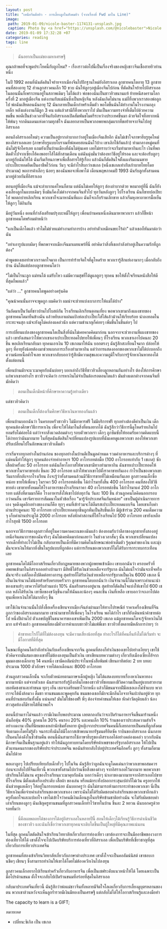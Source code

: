 ```yaml
---
layout: post
title: "เหนือ​จีนคือยิว - การเลี้ยงลูกในสังคมยิว (จากเรื่องที่ Fwd มาใน Line)"
image:
 path: 2019-01-09/nicole-baster-1174131-unsplash.jpg
 caption: Photo by <a href="https://unsplash.com/@nicolebaster">Nicole Baster</a> on <a href="https://unsplash.com/">Unsplash</a>
date: 2019-01-09 17:32:28 +07
categories: reading
tags: line
---
```

> ฉันอยากเป็นแม่ของมหาเศรษฐี

คุณกล้าพอที่จะพูดประโยคนี้กับลูกไหม? - เรื่องราวต่อไปนี้เป็นเรื่องจริงของหญิงชาวจีนเชื้อสายยิวท่านหนึ่ง

ในปี 1992 ตอนที่ฉันตัดสินใจย้ายจากเมืองจีนไปปักฐานใหม่ยังอิสราเอล ลูกชายคนโตอายุ 13 ลูกชายคนที่สองอายุ 12 ส่วนลูกสาวคนเล็ก 10 ขวบ ฉันให้ลูกๆอยู่เมืองจีนไปก่อน ที่ตัดสินใจย้ายไปอิสราเอลในตอนนั้นก็เพราะทนอยู่ในสภาพเดิมๆ ไม่ได้แล้ว พ่อของฉันเป็นชาวยิวขนานแท้ ย้ายหนีสงครามโลกครั้งที่ 2 มาอยู่เมืองจีน แต่งงานกับแม่ฉันซึ่งเป็นหญิงจีน หลังฉันเกิดไม่นาน แม่ก็ทิ้งพวกเราสองพ่อลูกไป พ่อฉันเสียตอนฉันอายุ 12 ฉันกลายเป็นเด็กกำพร้าเต็มตัว พอโตขึ้นฉันได้ทำงานในโรงงานถลุงเหล็ก หลังแต่งงานก็มีลูก 3 คน แต่แล้วสามีก็ทิ้งพวกเราไป มันเป็นความทรงจำที่เต็มไปด้วยความขมขื่น พอดีเป็นช่วงเวลาที่จีนกับอิสราเอลเปิดสัมพันธไมตรีระหว่างประเทศขึ้นมา ด้วยจิตใจที่อยากหนีให้พ้นๆ จากดินแดนแห่งความทุกข์ใจ ฉันเลยกลายเป็นพวกอพยพกลุ่มแรกที่ขอย้ายจากจีนไปอยู่อิสราเอล

ตอนถึงอิสราเอลใหม่ๆ ความเป็นอยู่ยากลำบากกว่าอยู่ในเมืองจีนเสียอีก ฉันไม่เข้าใจภาษาฮีบรูยุคใหม่ของอิสราเอลเลย (ภาษาฮีบรูแบบโบราณที่พ่อเคยสอนฉันไว้บ้าง เขาเลิกใช้กันแล้ว) ท่ามกลางหมู่คนที่ฉันไม่รู้จักใครเลย แถมยังเป็นบ้านเมืองที่ฉันไม่คุ้นเคย เลยไม่ทราบว่าจะเริ่มทำมาหากินอะไร เงินที่พกติดตัวไปจากเซี่ยงไฮ้คงพอยาไส้ได้สักสามเดือน แต่ฉันมุ่งมั่นว่าต้องหาวิธีอยู่ให้รอด และจะต้องรับลูกๆ มาอยู่กับฉันให้ได้ ฉันเริ่มเรียนภาษาเพื่อสื่อสารให้รู้เรื่อง แล้วฉันก็ตัดสินใจตั้งแผงริมถนนขายเปาะเปี๊ยะทอดยึดเป็นอาชีพไว้ก่อน วันๆ จะมีกำไรสิบกว่าเชเกล (หนึ่งเชเกลเท่ากับเก้าบาทไทยโดยประมาณ) พอการค้าเล็กๆ น้อยๆ ของฉันพอจะพึ่งพาได้ เดือนพฤษภาคมปี 1993 ฉันรับลูกทั้งสามคนมาอยู่ด้วยกันที่อิสราเอล

ตอนอยู่ที่เมืองจีน แม้จะลำบากแค่ไหนก็ตาม แต่ฉันไม่เคยให้ลูกๆ ต้องลำบากด้วย พอมาอยู่ที่นี่ ฉันก็ยังคงเลี้ยงลูกในแบบเดิมๆ ซึ่งมันก็คงไม่ต่างจากคนจีนทั่วไป ทุกวันหลังลูกๆ ไปโรงเรียน ฉันก็ขายปอเปียะไป พอตกบ่ายเลิกเรียน พวกเขาก็จะมาหาฉันที่แผง  ฉันก็จะเก็บร้านเลิกขาย แล้วเริ่มหุงหาอาหารมื้อเย็นให้ลูกๆ ได้กินกัน

มีอยู่วันหนึ่ง ตอนที่กำลังเตรียมปรุงบะหมี่ให้ลูกๆ เพื่อนบ้านคนหนึ่งเดินมาหาพวกเรา แล้วก็ชี้หน้าลูกชายคนโตพร้อมตำหนิว่า  

"แกเป็นเด็กโตแล้ว ทำไมไม่ช่วยแม่ทำงานทำการบ้าง อย่าทำตัวเหมือนขยะไร้ค่า" แล้วเธอก็หันมาต่อว่าฉัน

"อย่าเอารูปแบบผิดๆ ที่พกพาจากเมืองจีนมาเผยแพร่ที่นี่ อย่าคิดว่าสิ่งที่เธอกำลังทำอยู่เป็นความรักที่ถูกต้อง"

คำพูดของเธอทำพวกเราตกใจมาก เป็นการทำร้ายจิตใจที่ดูโหดร้าย พวกเรารู้สึกแย่เอามากๆ เมื่อกลับถึงบ้าน ฉันได้แต่ปลอบลูกชายคนโตว่า

"ไม่เป็นไรนะลูก แม่ทนได้ แม่รับไหว แม่มีความสุขที่ได้ดูแลลูกๆ ทุกคน ขอให้ตั้งใจเรียนหนังสือให้ดีที่สุดก็พอแล้ว"

"แต่ว่า ..." ลูกชายคนโตพูดอย่างครุ่นคิด

"คุณน้าคนนั้นอาจจะพูดถูก ผมคิดว่า ผมน่าจะช่วยแบ่งเบาภาระให้แม่ได้บ้าง"

วันถัดมาเป็นวันที่ชาวบ้านไปโบสถ์กัน โรงเรียนเลิกเรียนตอนเที่ยง พอพวกเขามาถึงแผงขายของ ลูกชายคนโตมายืนข้างฉัน แล้วหยิบเอาแผ่นแป้งห่อเปาะเปี๊ยะใส่ไส้แล้วม้วนให้เรียบร้อย นำลงทอดในกระทะจนสุก แม้จะยังดูไม่คล่องแคล่วนัก แต่ความชำนาญก็ค่อยๆ เพิ่มขึ้นในชิ้นต่อๆ ไป

การเปลี่ยนแปลงของลูกชายคนโตเป็นสิ่งที่ฉันไม่เคยคาดคิดมาก่อน นอกจากจะช่วยงานที่แผงขายของแล้ว เขายังเสนอว่าให้พวกเขาเอาเปาะเปี๊ยะทอดไปขายให้เพื่อนๆ ที่โรงเรียน พวกเขาเอาไปคนละ 20 ชิ้น พอเลิกเรียนกลับมา ทุกคนเอาเงิน 10 เชเกลมาให้ฉัน บอกตรงๆ ฉันรู้สึกสะเทือนใจมาก ปล่อยให้ลูกๆ ที่อายุยังน้อยต้องมาช่วยแบกภาระเรื่องทำมาหากิน แต่ว่าการแสดงออกของพวกเขาไม่ได้บ่งบอกถึงความน้อยเนื้อต่ำใจเลย พวกเขากลับบอกว่ารู้สึกมีความสุขและความภูมิใจกับการรู้จักหาเงินหาทองได้ตั้งแต่ตอนนี้

เพื่อนบ้านมักจะแวะมาคุยกับฉันบ่อยๆ บอกเล่าถึงวิธีที่ชาวยิวเลี้ยงลูกหลานกันอย่างไร ต้องให้การศึกษาแก่พวกเขาอย่างไร ชาวยิวจะคิดว่า การหาเงินไม่จำเป็นต้องรอตอนโตแล้ว มันช่างแตกต่างจากคนจีนที่มักคิดว่า

> ตอนเป็นเด็กมีหน้าที่ศึกษาหาความรู้อย่างเดียว

แต่ชาวยิวคิดว่า

> ตอนเป็นเด็กก็ต้องเริ่มศึกษาวิธีหาเงินหาทองกันแล้ว

เพื่อนบ้านบอกฉันว่า ในครอบครัวชาวยิว ไม่มีอาหารฟรี ไม่มีบริการฟรี ทุกอย่างต้องตีค่าเป็นเงิน เด็กทุกคนต้องศึกษาวิธีการหาเงิน เพื่อจะให้ได้มาในสิ่งที่ตนอยากได้ ฉันรู้สึกว่าวิธีการนี้ดูโหดร้ายเกินไป ยอมรับไม่ค่อยได้ แต่ว่าจากสิ่งแวดล้อมต่างๆ รอบตัวพวกเรา เด็กๆ ถูกซึมซับให้ยอมรับความคิดแบบนี้ได้ง่ายกว่าฉันมากมาย ในที่สุดฉันตัดสินใจเปลี่ยนแปลงรูปแบบที่ฉันเคยดูแลพวกเขา ลองให้พวกเขาปรับเปลี่ยนไปในลักษณะชาวยิวเต็มตัว

เราเริ่มจากทุกอย่างในบ้านก่อน ของทุกอย่างในบ้านตีเป็นมูลค่าหมด รวมค่าอาหารและบริการต่างๆ ที่แม่คนนี้ทำให้ลูกๆ  ทุกคนต้องจ่ายค่าอาหาร 100 อาโกรอทต่อมื้อ (100 อาโกรอทเท่ากับ 1 เชเกล) ซักเสื้อผ้าครั้งละ 50 อาโกรอท แต่ฉันก็หาโอกาสให้พวกเขามีทางทำมาหากิน ฉันขายเปาะเปี๊ยะทอดให้พวกเขาในราคาขายส่ง ชิ้นละ 30 อาโกรอท แล้วให้พวกเขาไปตั้งราคาขายกันเอง กำไรเป็นของพวกเขา วันแรกที่กลับจากโรงเรียน ถึงจะรู้ว่าทั้งสามคนล้วนมีวิธีการขายที่ไม่เหมือนกันเลย ลูกสาวคนเล็กซื่อหน่อย ขายให้เพื่อนๆ ในราคา 50 อาโกรอทต่อชิ้น ได้กำไรมาทั้งสิ้น 400 อาโกรอท คนที่สองใช้วิธีขายส่ง เขาขายทั้งหมดให้โรงอาหารของโรงเรียนราคา 40 อาโกรอทต่อชิ้น ได้กำไรมาแค่ 200 อาโกรอท แต่สิ่งที่ตามมาก็คือ โรงอาหารสั่งให้เขาไปส่งทุกวัน วันละ 100 ชิ้น ส่วนลูกคนโตคิดนอกกรอบกว่าคนอื่น เขาจัดรายการสัมมนาในหัวข้อเรื่อง "มารู้จักประเทศจีนกันหน่อย" เขาเป็นผู้ดำเนินรายการเอง  จุดดึงดูดอีกอย่างของงานก็คือ ทุกๆ คนที่เข้าร่วมจะได้ลิ้มรสเปาะเปี๊ยะทอดแบบจีน โดยเขาเก็บค่าผ่านประตูคนละ 10 อาโกรอท  เปาะเปี๊ยะทอดทุกชิ้นถูกหั่นเป็นสิบชิ้นเล็ก มีผู้เข้าร่วม 200 คนเต็มความจุ เก็บค่าผ่านประตูได้ 2000 อาโกรอท หลังหักค่าสถานที่ให้โรงเรียนไป 500 อาโกรอท เขายังเหลือกำไรสุทธิ 1500 อาโกรอท

นอกจากวิธีการของลูกสาวที่อยู่ในความคาดคะเนของฉันแล้ว ต้องยอมรับว่าลีลาของลูกชายทั้งสองอยู่เหนือจินตนาการของฉันจริงๆ ฉันไม่เคยคิดมาก่อนเลยว่า ในช่วงเวลาสั้นๆ นั้น พวกเขาเปลี่ยนแปลงจากเด็กที่ทำอะไรไม่เป็น กลับกลายเป็นเด็กที่มีความคิดในลักษณะพ่อค้าเต็มตัว รู้คุณค่าของเงิน และมุ่งมั่นจะหาเงินให้มากยิ่งขึ้นในรูปแบบที่ถูกต้อง แต่การเรียนของพวกเขาก็ไม่ได้รับการกระทบกระเทือนเลย  

ลูกชายคนโตได้มีโอกาสเรียนเกี่ยวกับกฏหมายของพวกผู้อพยพเข้าเมือง เขาบอกฉันว่า ครอบครัวที่อพยพเข้ามาในอิสราเอลอย่างบ้านเรา มีสิทธิ์ได้รับเงินช่วยเหลือจากรัฐบาล ฉันไม่แน่ใจว่ามันจะเท็จหรือมันจะจริง แต่ก็ลองไปติดต่อทางการดู สุดท้ายก็ได้รับเงินช่วยเหลือจากรัฐบาลเป็นเงิน 6000 เชเกล นี่เป็นเงินจำนวนไม่น้อยสำหรับครอบครัวเรา ลูกชายคนโตบอกฉันว่า เงินจำนวนนี้ได้มาเพราะคำแนะนำของเขาแท้ๆ เขาควรได้รับส่วนแบ่ง 10% ฉันตรึกตรองอยู่นาน สุดท้ายก็ตัดสินใจแบ่งให้เขาไป 600 เชเกล หลังได้รับเงิน เขาซื้อของขวัญชิ้นงามให้ฉันและน้องๆ คนละชิ้น เงินที่เหลือ เขาบอกว่าจะเอาไปต่อทุนเพื่อหาเงินให้ได้มากยิ่งๆ ขึ้น

เขาใช้เงินจำนวนนั้นไปสั่งซื้อเครื่องเขียนจากเมืองจีนส่งผ่านมาให้ทางไปรษณีย์ ราคาเครื่องเขียนที่จีนถูกกว่าของอิสราเอลมากมาย เขานำมาขายให้เพื่อนๆ ในโรงเรียน พอได้กำไร เขาก็ยังเดินหน้าค้าขายต่อไป หนึ่งปีผ่านไป ตัวเลขบัญชีในธนาคารของเขาเพิ่มเป็น 2000 เชเกล แม้ลูกชายคนโตจะรู้จักหาเงินได้มาก แท้จริงแล้ว ลูกชายคนที่สองมีหัวการค้าแบบชาวยิวไม่แพ้พี่เขา ชาวยิวทั้งหลายมีหลักการง่ายๆ ว่า

> ค้าขายอะไรก็ได้ที่ไม่ต้องลงทุน จะมีความเสี่ยงน้อยที่สุด ทำอะไรก็ได้ที่คนอื่นยังไม่ได้เริ่มทำ จะมีโอกาสที่ดีที่สุด

ในขณะที่ลูกคนโตกำลังทำเงินกับเครื่องเขียนจากจีน ลูกคนที่สองก็ทำเงินของเขาไปอย่างเงียบๆ เขาใช้หัวคิดจากมันสมองของเขาที่ไม่ต้องลงทุนเป็นตัวเงิน เขาเขียนบทความต่างๆ เกี่ยวกับเมืองเซี่ยงไฮ้จากมุมมองของเด็กอายุ 14 คนหนึ่ง เขามีคอลัมน์ประจำในหนังสือพิมพ์ เขียนอาทิตย์ละ 2 บท บทละประมาณ 1000 ตัวอักษร รายได้ตกเดือนละ 8000 อาโกรอท

ส่วนลูกสาวคนเล็กนั้น จะเก็บตัวหน่อยตามภาษาเด็กผู้หญิง ไม่ได้แสดงบทบาทเรื่องหาเงินหาทองมากมายนัก แต่จากตัวเธอ ฉันสามารถรับรู้ถึงกลิ่นไอของชาวยิวที่ชอบมองชีวิตความเป็นอยู่แบบสวยงาม เธอหัดชงชาและทำขนม ทุกๆ เย็น เธอจะเตรียมชาไว้กาหนึ่ง แล้วก็มีขนมจากฝีมือเธอเองไม่ซ้ำแบบ พวกเราจะได้นั่งล้อมวง ดื่มชา ทานขนมและพูดคุยกัน ขนมของเธอก็มักจะมีกลิ่นไอจากจีนปะปนอยู่ด้วย ทุกคนที่บ้านชอบกันทั้งนั้น แน่นอน! มันไม่ใช่ของฟรี พี่ๆ ต้องจ่ายค่าขนมให้เธอ หักค่าวัตถุดิบแล้ว น้องสาวสุดท้องก็มีรายได้ที่น่าพอใจ

ตอนนี้บ้านเราไม่จนแล้ว เรามีเงินเก็บพอประมาณ เลยตกลงกันว่าจะเปิดร้านอาหารจีนขึ้นมาร้านหนึ่ง ฉันถือหุ้น 40% ลูกคนโต 30% คนรอง 20% และคนเล็ก 10% ร้านของเราประสบความสำเร็จอย่างงดงาม เป็นที่นิยมของเหล่านักชิมทั้งหลาย ผู้หญิงจากประเทศจีนคนนี้ก็เลยกลายเป็นคนที่ถูกสังคมจับตามองโดยไม่รู้ตัว จนกระทั่งฉันได้มีโอกาสเข้าพบนายกรัฐมนตรียิตซัค ราบินของอิสราเอล ฉันกลายเป็นคนโด่งดังในชั่วข้ามคืน ตอนนี้ฉันสามารถใช้ภาษาฮีบรูของอิสราเอลได้อย่างคล่องแคล่ว บวกกับฉันมีภาษาจีนเป็นพื้นฐานอยู่แล้ว ทำให้ฉันถูกทาบทามโดยบริษัทค้าเพชรของรัฐบาลอิสราเอล ให้ไปเป็นตัวแทนคนแรกของบริษัทประจำประเทศจีน พอฉันย้ายกลับไปอยู่ประเทศจีนอีกครั้ง ลูกๆ ทั้งสามก็ตามฉันไปด้วย

พอเอาลูกๆ ไปเปรียบเทียบกับเด็กทั่วๆ ไปในจีน ฉันรู้สึกว่าลูกฉันจะดูโดดเด่นกว่าพวกเขาพอสมควร ก่อนจะกลับไปที่จีนเที่ยวนี้ พวกเขาทั้งสามไปกว้านซื้อสิ่งของต่างๆ จากอิสราเอลไว้มากมาย พอพวกเขาเข้าเรียนได้ไม่นาน ครูของโรงเรียนแวะมาคุยกับฉัน บอกว่าเด็กๆ นำเอาของมากมายจากอิสราเอลไปขายที่โรงเรียน มีตั้งแต่เครื่องประดับ เสื้อผ้า ของเล่น หรือแม้กระทั่งปลอกกระสุนเปล่าก็ไม่เว้น ครูอยากให้ฉันช่วยดูแลเด็กๆ ให้อยู่ในกรอบหน่อย ฉันบอกครูว่า ฉันไม่สามารถห้ามการกระทำของพวกเขา นี่เป็นวิธีหาเงินเพื่อจ่ายค่าเล่าเรียนของพวกเขาเอง เพราะฉันไม่ได้รับผิดชอบค่าเล่าเรียนของพวกเขาอีกแล้ว ครูทั้งตกใจและแปลกใจ เขาไม่เข้าใจว่าคนมีเงินเดือนสูงในบริษัทข้ามชาติอย่างฉัน จะไม่รับผิดชอบค่าเล่าเรียนของลูกๆ  ฉันเชิญครูทานขนมที่ลูกสาวคนเล็กทำไว้ขายในบ้าน ชิ้นละ 2 หยวน ฉันบอกครูด้วยรอยยิ้มว่า

> นี่คือผลพลอยได้ของการได้อยู่อิสราเอลในหลายปีนี้ สอนให้เด็กๆได้เรียนรู้วิธีการดำเนินชีวิตของชาวยิว  และฉันก็เชื่อว่าพวกเขาทุกคนจะเติบโตขึ้นเป็นผู้ใหญ่ที่มีคุณภาพแน่นอน

ในที่สุด ลูกคนโตตัดสินใจเข้าเรียนวิทยาลัยเกี่ยวกับการท่องเที่ยว เขาต้องการจะเป็นมืออาชีพของวงการท่องเที่ยวให้ได้ เขาตั้งใจจะไปเปิดบริษัทบริการท่องเที่ยวที่อิสราเอล เพื่อเป็นบริษัทที่เชี่ยวชาญที่สุดเกี่ยวกับการเที่ยวประเทศจีน

ลูกชายคนที่สองเข้าเรียนวิทยาลัยเกี่ยวกับภาษาต่างประเทศ เขาตั้งใจจะเป็นคอลัมน์นิสต์ เขาชอบงานขีดๆ เขียนๆ ซึ่งสามารถทำเงินให้เขาได้โดยไม่ต้องควักเงินไปลงทุน

ลูกสาวคนเล็กอยากไปเรียนทำครัวเกี่ยวกับอาหารจีน เพื่อเป็นเชฟระดับแนวหน้าให้ได้ โดยเฉพาะเป็นมือโปรด้านขนม  ตั้งใจจะกลับไปเปิดร้านขนมที่อร่อยที่สุดในอิสราเอล

กลับมาประเทศจีนเที่ยวนี้ ฉันรู้สึกว่าพ่อแม่ชาวจีนทั้งหลายมีจิตใจโลเลเกี่ยวกับการเลี้ยงดูบุตรหลานของตน พวกเขาล้วนหวังจะเห็นลูกร่ำรวยมีเงินมีทองเป็นเศรษฐี แต่กลับไม่ได้ให้โอกาสเรียนรู้และลงมือทำ

The capacity to learn is a GIFT;

*หมายเหต*
- เปลี่ยน:ซิเกิล เป็น เชเกล
